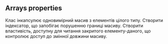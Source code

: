 ## Arrays properties

Клас інкапсулює одновимірний масив з елементів цілого типу. 
Створити індексатор, що запобігає порушенню границі масиву. 
Створити властивість, доступну для читання закритого елементу-даного, 
що контролює доступ до змінної довжини масиву.
